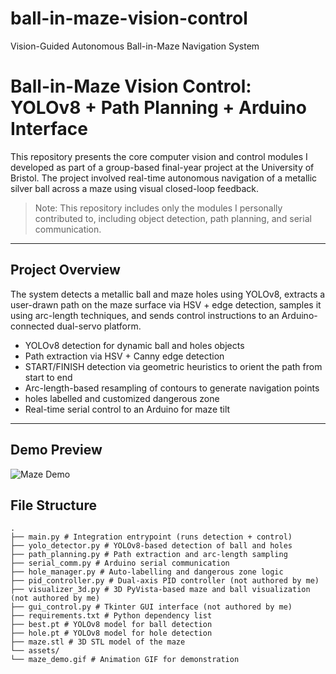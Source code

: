 # ball-in-maze-vision-control
Vision-Guided Autonomous Ball-in-Maze Navigation System
# Ball-in-Maze Vision Control: YOLOv8 + Path Planning + Arduino Interface

This repository presents the core computer vision and control modules I developed as part of a group-based final-year project at the University of Bristol. The project involved real-time autonomous navigation of a metallic silver ball across a maze using visual closed-loop feedback.

> Note: This repository includes only the modules I personally contributed to, including object detection, path planning, and serial communication.

---

## Project Overview

The system detects a metallic ball and maze holes using YOLOv8, extracts a user-drawn path on the maze surface via HSV + edge detection, samples it using arc-length techniques, and sends control instructions to an Arduino-connected dual-servo platform.

- YOLOv8 detection for dynamic ball and holes objects
- Path extraction via HSV + Canny edge detection
- START/FINISH detection  via geometric heuristics to orient the path from start to end
- Arc-length-based resampling of contours to generate navigation points
- holes labelled and customized dangerous zone
- Real-time serial control to an Arduino for maze tilt

---
## Demo Preview

![Maze Demo](maze_demo.gif)


## File Structure

```
.               
├── main.py # Integration entrypoint (runs detection + control)
├── yolo_detector.py # YOLOv8-based detection of ball and holes 
├── path_planning.py # Path extraction and arc-length sampling 
├── serial_comm.py # Arduino serial communication 
├── hole_manager.py # Auto-labelling and dangerous zone logic 
├── pid_controller.py # Dual-axis PID controller (not authored by me)
├── visualizer_3d.py # 3D PyVista-based maze and ball visualization (not authored by me)
├── gui_control.py # Tkinter GUI interface (not authored by me)
├── requirements.txt # Python dependency list
├── best.pt # YOLOv8 model for ball detection
├── hole.pt # YOLOv8 model for hole detection
├── maze.stl # 3D STL model of the maze
└── assets/
└── maze_demo.gif # Animation GIF for demonstration
```
